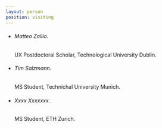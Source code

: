 ```yaml
---
layout: person
position: visiting
---
```


<ul class="visiting-list">
<li><h6 class="visiting-name">Matteo Zallio.</h6> <p class="visiting-excerpt">UX Postdoctoral Scholar, Technological University Dublin.</p></li>
<li><h6 class="visiting-name">Tim Salzmann.</h6> <p class="visiting-excerpt">MS Student, Technichal University Munich.</p></li>
<li><h6 class="visiting-name">Xxxx Xxxxxxx.</h6> <p class="visiting-excerpt">MS Student, ETH Zurich.</p></li>
</ul>